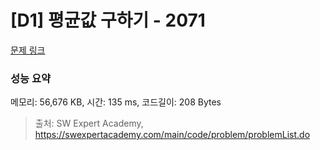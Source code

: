 # [D1] 평균값 구하기 - 2071 

[문제 링크](https://swexpertacademy.com/main/code/problem/problemDetail.do?contestProbId=AV5QRnJqA5cDFAUq) 

### 성능 요약

메모리: 56,676 KB, 시간: 135 ms, 코드길이: 208 Bytes



> 출처: SW Expert Academy, https://swexpertacademy.com/main/code/problem/problemList.do